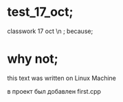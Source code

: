 # test_17_oct;
classwork 17 oct \n ;
because;
# why not;

this text was written on Linux Machine

в проект был добавлен first.cpp
